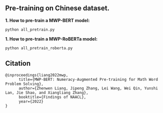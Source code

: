 ## Pre-training on Chinese dataset.

**1. How to pre-train a MWP-BERT model:**
```
python all_pretrain.py
```

**1. How to pre-train a MWP-RoBERTa model:**
```
python all_pretrain_roberta.py
```

## Citation

```
@inproceedings{liang2022mwp,
      title={MWP-BERT: Numeracy-Augmented Pre-training for Math Word Problem Solving}, 
      author={Zhenwen Liang, Jipeng Zhang, Lei Wang, Wei Qin, Yunshi Lan, Jie Shao, and Xiangliang Zhang},
      booktitle={Findings of NAACL},
      year={2022}
}
```